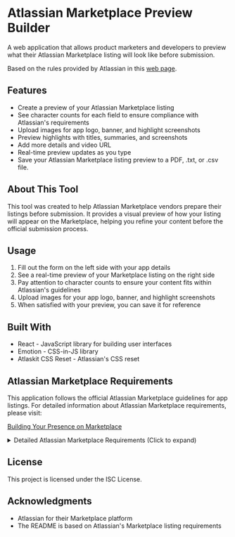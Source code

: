 # Atlassian Marketplace Preview Builder

A web application that allows product marketers and developers to preview what their Atlassian Marketplace listing will look like before submission.

Based on the rules provided by Atlassian in this [web page](https://developer.atlassian.com/platform/marketplace/building-your-presence-on-marketplace/).

## Features

- Create a preview of your Atlassian Marketplace listing
- See character counts for each field to ensure compliance with Atlassian's requirements
- Upload images for app logo, banner, and highlight screenshots
- Preview highlights with titles, summaries, and screenshots
- Add more details and video URL
- Real-time preview updates as you type
- Save your Atlassian Marketplace listing preview to a PDF, .txt, or .csv file.

## About This Tool

This tool was created to help Atlassian Marketplace vendors prepare their listings before submission. It provides a visual preview of how your listing will appear on the Marketplace, helping you refine your content before the official submission process.

## Usage

1. Fill out the form on the left side with your app details
2. See a real-time preview of your Marketplace listing on the right side
3. Pay attention to character counts to ensure your content fits within Atlassian's guidelines
4. Upload images for your app logo, banner, and highlight screenshots
5. When satisfied with your preview, you can save it for reference

## Built With

- React - JavaScript library for building user interfaces
- Emotion - CSS-in-JS library
- Atlaskit CSS Reset - Atlassian's CSS reset

## Atlassian Marketplace Requirements

This application follows the official Atlassian Marketplace guidelines for app listings. For detailed information about Atlassian Marketplace requirements, please visit:

[Building Your Presence on Marketplace](https://developer.atlassian.com/platform/marketplace/building-your-presence-on-marketplace/)

<details>
<summary>Detailed Atlassian Marketplace Requirements (Click to expand)</summary>

# Atlassian Marketplace Listing Requirements

## Create a partner profile
Your partner profile establishes credibility when users are browsing your app(s), so be sure to put some thought and effort into your name and logo. We strongly recommend outsourcing your logo to a graphic designer. There are resources that can help you find one easily and cheaply, such as 99designs or Fiverr.

### Partner Profile Requirements

| Asset | Dimensions | Description |
|-------|-----------|-------------|
| Partner name | Up to 40 characters | Displayed with your apps, homepage sidebars, and on your partner page. Use your company name or, if an individual, your own name. Be mindful of trademark and copyright guidelines. Short names are preferred. |
| Partner description | Up to 750 characters | Describe your what organization does/what problem(s) it intends to solve. |
| Partner logo | 144 x 144px PNG/JPG/GIF | Upload a large, clear, front-facing image that fits into a square. Your logo should be relevant to your partner name, as it will appear on your partner page next to your name. Make sure it has a transparent background. |
| Contact details | N/A | Add as much contact information as you can, especially a link to your own website, if you have one. |
| Support details | N/A | How and when can your users contact you if they need support? Even better is providing an external link to support documentation. If you sell paid via Atlassian apps, you must provide support contact details. |

## Create a listing for your app
The Marketplace requires branding materials to list your app on the site, whether your app is free or paid. In usability testing, customers express preferences for multiple small screenshots, shorter text elements, and easy-to-digest highlights. For this reason, we require three highlights for every app in the Marketplace.

### App Listing Requirements

| Asset | Dimensions | Description |
|-------|-----------|-------------|
| App name | 60 characters or less | Use title casing (for example, Project Planner, not Project planner). Using the Atlassian product name is acceptable (App Name for Product Name), but not starting with the product name. |
| App tagline | 130 characters or less | Provide a short phrase that summarizes what your app can do. |
| App summary (Legacy) | 250 characters or less | Provide a plain text app summary. Marketplace displays your app summary in search results. |
| More details | 1000 characters or less | List awards, testimonials, accolades, language support, or other details about your app. |
| Video | No limit | Provide a YouTube link to a short video about your app. |
| App logo | 144 x 144px PNG/JPG | Upload a crisp logo. Use transparent or bounded, chiclet-style backgrounds. |
| App banner | 1120 x 548px PNG/JPG (high-res) or 560 x 274px PNG/JPG (standard) | Include your app name, your partner name, and brief text about your app's functionality. |
| Highlight title (3) | 50 characters or less | Add a short action-oriented title for your highlight. |
| Highlight summary (3) | 220 characters or less | Summarize your app's key features. |
| Highlight screenshot (3) | 1840 x 900px PNG/JPG (high-res) or 920 x 450px PNG/JPG (standard) | Illustrate your highlight with a screenshot. |
| Highlight screenshot - cropped (3) | 580 x 330px PNG/JPG | Provide a cropped version of your screenshot. |
| Highlight screenshot caption (3) | 220 characters or less | Provide an explanation for your screenshot. |

### Release Information

| Asset | Dimensions | Description |
|-------|-----------|-------------|
| Release summary | 80 characters or less | Summarize your app release. Required for all apps. |
| Release notes | 1000 characters or less | List new features and/or bug fixes included in your release. |
| Documentation URL | N/A | Provide a URL where app users can find version-specific or general documentation for your app. |

</details>

## License

This project is licensed under the ISC License.

## Acknowledgments

- Atlassian for their Marketplace platform
- The README is based on Atlassian's Marketplace listing requirements

